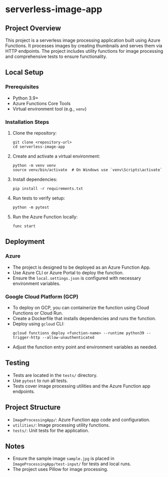 # serverless-image-app

## Project Overview
This project is a serverless image processing application built using Azure Functions. It processes images by creating thumbnails and serves them via HTTP endpoints. The project includes utility functions for image processing and comprehensive tests to ensure functionality.

## Local Setup

### Prerequisites
- Python 3.9+
- Azure Functions Core Tools
- Virtual environment tool (e.g., `venv`)

### Installation Steps
1. Clone the repository:
   ```
   git clone <repository-url>
   cd serverless-image-app
   ```
2. Create and activate a virtual environment:
   ```
   python -m venv venv
   source venv/bin/activate  # On Windows use `venv\Scripts\activate`
   ```
3. Install dependencies:
   ```
   pip install -r requirements.txt
   ```
4. Run tests to verify setup:
   ```
   python -m pytest
   ```
5. Run the Azure Function locally:
   ```
   func start
   ```

## Deployment

### Azure
- The project is designed to be deployed as an Azure Function App.
- Use Azure CLI or Azure Portal to deploy the function.
- Ensure the `local.settings.json` is configured with necessary environment variables.

### Google Cloud Platform (GCP)
- To deploy on GCP, you can containerize the function using Cloud Functions or Cloud Run.
- Create a Dockerfile that installs dependencies and runs the function.
- Deploy using `gcloud` CLI:
  ```
  gcloud functions deploy <function-name> --runtime python39 --trigger-http --allow-unauthenticated
  ```
- Adjust the function entry point and environment variables as needed.

## Testing
- Tests are located in the `tests/` directory.
- Use `pytest` to run all tests.
- Tests cover image processing utilities and the Azure Function app endpoints.

## Project Structure
- `ImageProcessingApp/`: Azure Function app code and configuration.
- `utilities/`: Image processing utility functions.
- `tests/`: Unit tests for the application.

## Notes
- Ensure the sample image `sample.jpg` is placed in `ImageProcessingApp/test-input/` for tests and local runs.
- The project uses Pillow for image processing.
